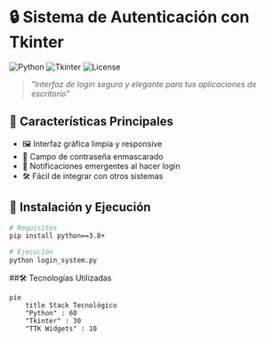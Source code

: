 # 🔒 Sistema de Autenticación con Tkinter

![Python](https://img.shields.io/badge/Python-3.8%2B-blue?logo=python&logoColor=white)
![Tkinter](https://img.shields.io/badge/GUI-Tkinter-%23039BE5?logo=tkinter)
![License](https://img.shields.io/badge/License-MIT-green)

> *"Interfaz de login segura y elegante para tus aplicaciones de escritorio"*

## 🌟 Características Principales
- 🖼️ Interfaz gráfica limpia y responsive
- 🔐 Campo de contraseña enmascarado
- 💬 Notificaciones emergentes al hacer login
- 🛠️ Fácil de integrar con otros sistemas

## 🚀 Instalación y Ejecución
```bash
# Requisitos
pip install python==3.8+

# Ejecución
python login_system.py
```
##🛠️ Tecnologías Utilizadas
```mermaid
pie
    title Stack Tecnológico
    "Python" : 60
    "Tkinter" : 30
    "TTK Widgets" : 10
```

